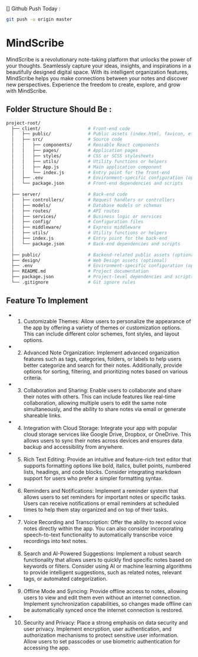 [] Github Push Today : 
```bash
git push -u origin master
```
# MindScribe
MindScribe is a revolutionary note-taking platform that unlocks the power of your thoughts. Seamlessly capture your ideas, insights, and inspirations in a beautifully designed digital space. With its intelligent organization features, MindScribe helps you make connections between your notes and discover new perspectives. Experience the freedom to create, explore, and grow with MindScribe.

## Folder Structure Should Be :
```bash
project-root/
  ├── client/                  # Front-end code
  │   ├── public/              # Public assets (index.html, favicon, etc.)
  │   ├── src/                 # Source code
  │   │   ├── components/      # Reusable React components
  │   │   ├── pages/           # Application pages
  │   │   ├── styles/          # CSS or SCSS stylesheets
  │   │   ├── utils/           # Utility functions or helpers
  │   │   ├── App.js           # Main application component
  │   │   └── index.js         # Entry point for the front-end
  │   ├── .env                 # Environment-specific configuration (optional)
  │   └── package.json         # Front-end dependencies and scripts
  │
  ├── server/                  # Back-end code
  │   ├── controllers/         # Request handlers or controllers
  │   ├── models/              # Database models or schemas
  │   ├── routes/              # API routes
  │   ├── services/            # Business logic or services
  │   ├── config/              # Configuration files
  │   ├── middleware/          # Express middleware
  │   ├── utils/               # Utility functions or helpers
  │   ├── index.js             # Entry point for the back-end
  │   └── package.json         # Back-end dependencies and scripts
  │
  ├── public/                  # Backend-related public assets (optional)
  ├── design/                  # Web Design assets (optional)
  ├── .env                     # Environment-specific configuration (optional)
  ├── README.md                # Project documentation
  ├── package.json             # Project-level dependencies and scripts
  └── .gitignore               # Git ignore rules
```

## Feature To Implement
- 1. Customizable Themes: Allow users to personalize the appearance of the app by offering a variety of themes or customization options. This can include different color schemes, font styles, and layout options.
- 2. Advanced Note Organization: Implement advanced organization features such as tags, categories, folders, or labels to help users better categorize and search for their notes. Additionally, provide options for sorting, filtering, and prioritizing notes based on various criteria.
- 3. Collaboration and Sharing: Enable users to collaborate and share their notes with others. This can include features like real-time collaboration, allowing multiple users to edit the same note simultaneously, and the ability to share notes via email or generate shareable links.
- 4. Integration with Cloud Storage: Integrate your app with popular cloud storage services like Google Drive, Dropbox, or OneDrive. This allows users to sync their notes across devices and ensures data backup and accessibility from anywhere.
- 5. Rich Text Editing: Provide an intuitive and feature-rich text editor that supports formatting options like bold, italics, bullet points, numbered lists, headings, and code blocks. Consider integrating markdown support for users who prefer a simpler formatting syntax.
- 6. Reminders and Notifications: Implement a reminder system that allows users to set reminders for important notes or specific tasks. Users can receive notifications or email reminders at scheduled times to help them stay organized and on top of their tasks.
- 7. Voice Recording and Transcription: Offer the ability to record voice notes directly within the app. You can also consider incorporating speech-to-text functionality to automatically transcribe voice recordings into text notes.
- 8. Search and AI-Powered Suggestions: Implement a robust search functionality that allows users to quickly find specific notes based on keywords or filters. Consider using AI or machine learning algorithms to provide intelligent suggestions, such as related notes, relevant tags, or automated categorization.
- 9. Offline Mode and Syncing: Provide offline access to notes, allowing users to view and edit them even without an internet connection. Implement synchronization capabilities, so changes made offline can be automatically synced once the internet connection is restored.
- 10. Security and Privacy: Place a strong emphasis on data security and user privacy. Implement encryption, user authentication, and authorization mechanisms to protect sensitive user information. Allow users to set passcodes or use biometric authentication for accessing the app.